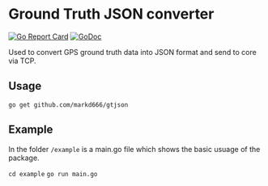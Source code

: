 # Ground Truth JSON converter
[![Go Report Card](https://goreportcard.com/badge/github.com/markd666/gtjson)](https://goreportcard.com/report/github.com/markd666/gtjson)
[![GoDoc](https://godoc.org/github.com/markd666/gtjson?status.svg)](https://godoc.org/github.com/markd666/gtjson)

Used to convert GPS ground truth data into JSON format and send to core via TCP.

## Usage

`go get github.com/markd666/gtjson`

## Example

In the folder `/example` is a main.go file which shows the basic usuage of the package. 

`cd example`
`go run main.go`